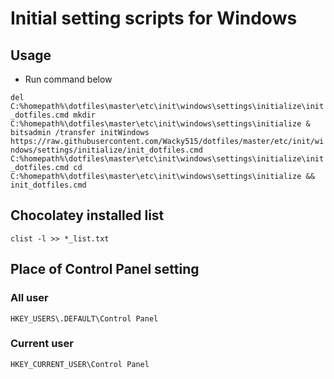 # Initial setting scripts for Windows

## Usage

- Run command below

`del C:%homepath%\dotfiles\master\etc\init\windows\settings\initialize\init_dotfiles.cmd mkdir C:%homepath%\dotfiles\master\etc\init\windows\settings\initialize & bitsadmin /transfer initWindows https://raw.githubusercontent.com/Wacky515/dotfiles/master/etc/init/windows/settings/initialize/init_dotfiles.cmd C:%homepath%\dotfiles\master\etc\init\windows\settings\initialize\init_dotfiles.cmd cd C:%homepath%\dotfiles\master\etc\init\windows\settings\initialize && init_dotfiles.cmd`

## Chocolatey installed list

`clist -l >> *_list.txt`

## Place of Control Panel setting

### All user

`HKEY_USERS\.DEFAULT\Control Panel`

### Current user

`HKEY_CURRENT_USER\Control Panel`
